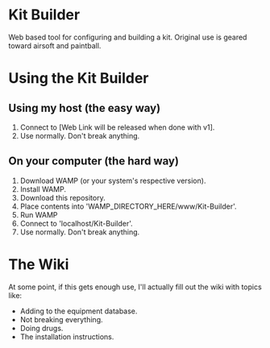 # Kit Builder
Web based tool for configuring and building a kit. Original use is geared toward airsoft and paintball.

# Using the Kit Builder
## Using my host (the easy way)
1. Connect to [Web Link will be released when done with v1].
2. Use normally. Don't break anything.

## On your computer (the hard way)
1. Download WAMP (or your system's respective version).
2. Install WAMP.
3. Download this repository.
4. Place contents into 'WAMP_DIRECTORY_HERE/www/Kit-Builder'.
5. Run WAMP
6. Connect to 'localhost/Kit-Builder'.
7. Use normally. Don't break anything.

# The Wiki
At some point, if this gets enough use, I'll actually fill out the wiki with topics like:
* Adding to the equipment database.
* Not breaking everything.
* Doing drugs.
* The installation instructions.